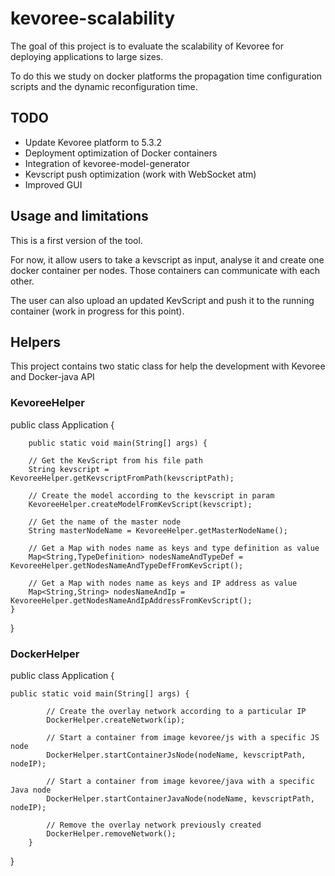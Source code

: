# kevoree-scalability

The goal of this project is to evaluate the scalability of Kevoree for deploying applications to large sizes. 

To do this we study on docker platforms the propagation time configuration scripts and the dynamic reconfiguration time.


## TODO

  * Update Kevoree platform to 5.3.2
  * Deployment optimization of Docker containers
  * Integration of kevoree-model-generator
  * Kevscript push optimization (work with WebSocket atm)
  * Improved GUI


## Usage and limitations

This is a first version of the tool.

For now, it allow users to take a kevscript as input, analyse it and create one docker container per nodes. Those containers can communicate with each other.

The user can also upload an updated KevScript and push it to the running container (work in progress for this point).


## Helpers

This project contains two static class for help the development with Kevoree and Docker-java API

### KevoreeHelper

public class Application {

    	public static void main(String[] args) {
    
		// Get the KevScript from his file path 
		String kevscript = KevoreeHelper.getKevscriptFromPath(kevscriptPath);
		
		// Create the model according to the kevscript in param
		KevoreeHelper.createModelFromKevScript(kevscript);
		
		// Get the name of the master node
		String masterNodeName = KevoreeHelper.getMasterNodeName();
		
		// Get a Map with nodes name as keys and type definition as value
		Map<String,TypeDefinition> nodesNameAndTypeDef = KevoreeHelper.getNodesNameAndTypeDefFromKevScript();
		
		// Get a Map with nodes name as keys and IP address as value
		Map<String,String> nodesNameAndIp = KevoreeHelper.getNodesNameAndIpAddressFromKevScript();
	}
}
	
### DockerHelper

public class Application {
	
	public static void main(String[] args) {
	
    		// Create the overlay network according to a particular IP
    		DockerHelper.createNetwork(ip);
    		
    		// Start a container from image kevoree/js with a specific JS node
    		DockerHelper.startContainerJsNode(nodeName, kevscriptPath, nodeIP);
    		
    		// Start a container from image kevoree/java with a specific Java node
    		DockerHelper.startContainerJavaNode(nodeName, kevscriptPath, nodeIP);
    		
    		// Remove the overlay network previously created
    		DockerHelper.removeNetwork();
    	}
}
